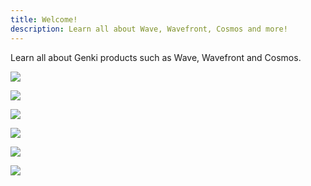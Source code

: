 ```yaml
---
title: Welcome!
description: Learn all about Wave, Wavefront, Cosmos and more!
---
```


Learn all about Genki products such as Wave, Wavefront and Cosmos.

[ ![](/images/article_360017912157_image_0.png) ](/wave-for-music/quickstart/about/)

[ ![](/images/article_360017912157_image_1.png) ](/wave-for-work/quickstart)

[ ![](/images/article_360017912157_image_2.png) ](/wavefront/overview)

[ ![](/images/article_360017912157_image_3.png) ](/widi-master/overview)

[ ![](/images/article_360017912157_image_4.png) ](/wave-for-music/softwave-basics/about/)

[ ![](/images/article_360017912157_image_5.png) ](/cosmos/about/)
